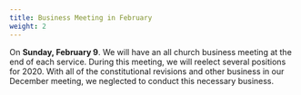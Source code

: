 ```yaml
---
title: Business Meeting in February
weight: 2
---
```


On **Sunday, February 9**. We will have an all church business meeting at the end of each service. During this meeting, we will reelect several positions for 2020. With all of the constitutional revisions and other business in our December meeting, we neglected to conduct this necessary business.